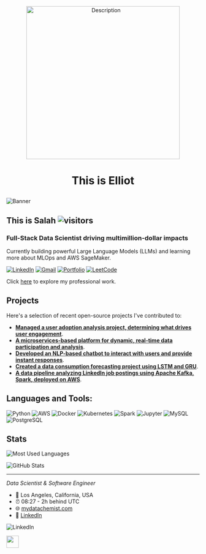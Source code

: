 <p align="center">
<img src="https://user-images.githubusercontent.com/74038190/221352987-68da234d-4d62-4e9d-9d7f-098dc657c2dc.gif" alt="Description" width="400">
</p>



# <p align="center">This is Elliot</p>


![Banner](https://path/to/your/banner/image.jpg) <!-- Replace with your actual banner image path -->

## This is Salah ![visitors](https://visitor-badge.glitch.me/badge?page_id=SalahEddineAD)

### Full-Stack Data Scientist driving multimillion-dollar impacts

Currently building powerful Large Language Models (LLMs) and learning more about MLOps and AWS SageMaker.

[![LinkedIn](https://img.shields.io/badge/LinkedIn-0077B5?style=flat&logo=linkedin&logoColor=white)](https://linkedin.com/in/salah-eddine-ait-daoud) [![Gmail](https://img.shields.io/badge/Gmail-D14836?style=flat&logo=gmail&logoColor=white)](mailto:salaheddineaitdaoud@gmail.com) [![Portfolio](https://img.shields.io/badge/Portfolio-000000?style=flat&logo=dev.to&logoColor=white)](https://mydatachemist.com/) [![LeetCode](https://img.shields.io/badge/LeetCode-FFA116?style=flat&logo=leetcode&logoColor=white)](https://leetcode.com/SalahEddineAD)

Click [here](https://path/to/your/portfolio) to explore my professional work. <!-- Replace with your actual portfolio link -->

## Projects

Here's a selection of recent open-source projects I've contributed to:
- **[Managed a user adoption analysis project, determining what drives user engagement](https://github.com/your-repo-link)**.
- **[A microservices-based platform for dynamic, real-time data participation and analysis](https://github.com/your-repo-link)**.
- **[Developed an NLP-based chatbot to interact with users and provide instant responses](https://github.com/your-repo-link)**.
- **[Created a data consumption forecasting project using LSTM and GRU](https://github.com/your-repo-link)**.
- **[A data pipeline analyzing LinkedIn job postings using Apache Kafka, Spark, deployed on AWS](https://github.com/your-repo-link)**.

## Languages and Tools:

![Python](https://img.shields.io/badge/Python-3670A0?style=for-the-badge&logo=python&logoColor=ffdd54)
![AWS](https://img.shields.io/badge/AWS-232F3E?style=for-the-badge&logo=amazon-aws&logoColor=white)
![Docker](https://img.shields.io/badge/Docker-2496ED?style=for-the-badge&logo=docker&logoColor=white)
![Kubernetes](https://img.shields.io/badge/Kubernetes-326CE5?style=for-the-badge&logo=kubernetes&logoColor=white)
![Spark](https://img.shields.io/badge/Apache%20Spark-E25A1C?style=for-the-badge&logo=apachespark&logoColor=white)
![Jupyter](https://img.shields.io/badge/Jupyter-F37626?style=for-the-badge&logo=jupyter&logoColor=white)
![MySQL](https://img.shields.io/badge/MySQL-4479A1?style=for-the-badge&logo=mysql&logoColor=white)
![PostgreSQL](https://img.shields.io/badge/PostgreSQL-336791?style=for-the-badge&logo=postgresql&logoColor=white)

<!-- Add more tools and technologies as needed -->

## Stats

![Most Used Languages](https://github-readme-stats.vercel.app/api/top-langs/?username=SalahEddineAD&layout=compact)

![GitHub Stats](https://github-readme-stats.vercel.app/api?username=SalahEddineAD&show_icons=true)

<!-- Optional: Add any additional stats or information you'd like to highlight -->

---

*Data Scientist & Software Engineer*

- 📍 Los Angeles, California, USA
- ⏰ 08:27 - 2h behind UTC
- 🌐 [mydatachemist.com](https://mydatachemist.com/)
- 💼 [LinkedIn](https://linkedin.com/in/salah-eddine-ait-daoud)















<!--
**elliotastern/elliotastern** is a ✨ _special_ ✨ repository because its `README.md` (this file) appears on your GitHub profile.

Here are some ideas to get you started:

- 🔭 I’m currently working on ...
- 🌱 I’m currently learning ...
- 👯 I’m looking to collaborate on ...
- 🤔 I’m looking for help with ...
- 💬 Ask me about ...
- 📫 How to reach me: ...
- 😄 Pronouns: ...
- ⚡ Fun fact: ...
-->

![LinkedIn](https://img.shields.io/badge/linkedin-%230077B5.svg?style=for-the-badge&logo=linkedin&logoColor=white)

<img src="https://cdn.jsdelivr.net/gh/devicons/devicon@latest/icons/amazonwebservices/amazonwebservices-original-wordmark.svg" width="32" height="32" />

